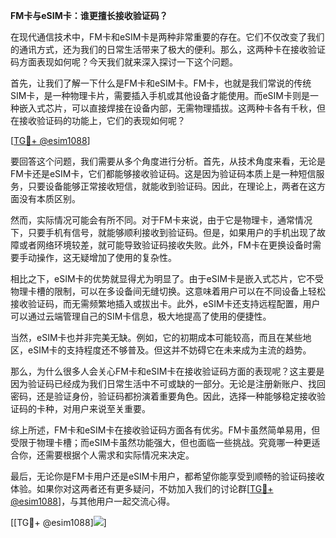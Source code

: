 **FM卡与eSIM卡：谁更擅长接收验证码？**

在现代通信技术中，FM卡和eSIM卡是两种非常重要的存在。它们不仅改变了我们的通讯方式，还为我们的日常生活带来了极大的便利。那么，这两种卡在接收验证码方面表现如何呢？今天我们就来深入探讨一下这个问题。

首先，让我们了解一下什么是FM卡和eSIM卡。FM卡，也就是我们常说的传统SIM卡，是一种物理卡片，需要插入手机或其他设备才能使用。而eSIM卡则是一种嵌入式芯片，可以直接焊接在设备内部，无需物理插拔。这两种卡各有千秋，但在接收验证码的功能上，它们的表现如何呢？

[[TG💪+ @esim1088](https://t.me/s/esim1088)]

要回答这个问题，我们需要从多个角度进行分析。首先，从技术角度来看，无论是FM卡还是eSIM卡，它们都能够接收验证码。这是因为验证码本质上是一种短信服务，只要设备能够正常接收短信，就能收到验证码。因此，在理论上，两者在这方面没有本质区别。

然而，实际情况可能会有所不同。对于FM卡来说，由于它是物理卡，通常情况下，只要手机有信号，就能够顺利接收到验证码。但是，如果用户的手机出现了故障或者网络环境较差，就可能导致验证码接收失败。此外，FM卡在更换设备时需要手动操作，这无疑增加了使用的复杂性。

相比之下，eSIM卡的优势就显得尤为明显了。由于eSIM卡是嵌入式芯片，它不受物理卡槽的限制，可以在多设备间无缝切换。这意味着用户可以在不同设备上轻松接收验证码，而无需频繁地插入或拔出卡。此外，eSIM卡还支持远程配置，用户可以通过云端管理自己的SIM卡信息，极大地提高了使用的便捷性。

当然，eSIM卡也并非完美无缺。例如，它的初期成本可能较高，而且在某些地区，eSIM卡的支持程度还不够普及。但这并不妨碍它在未来成为主流的趋势。

那么，为什么很多人会关心FM卡和eSIM卡在接收验证码方面的表现呢？这主要是因为验证码已经成为我们日常生活中不可或缺的一部分。无论是注册新账户、找回密码，还是验证身份，验证码都扮演着重要角色。因此，选择一种能够稳定接收验证码的卡种，对用户来说至关重要。

综上所述，FM卡和eSIM卡在接收验证码方面各有优劣。FM卡虽然简单易用，但受限于物理卡槽；而eSIM卡虽然功能强大，但也面临一些挑战。究竟哪一种更适合你，还需要根据个人需求和实际情况来决定。

最后，无论你是FM卡用户还是eSIM卡用户，都希望你能享受到顺畅的验证码接收体验。如果你对这两者还有更多疑问，不妨加入我们的讨论群[[TG💪+ @esim1088](https://t.me/s/esim1088)]，与其他用户一起交流心得。

[[TG💪+ @esim1088]![](https://i.postimg.cc/4NQfJmqS/Snipaste-2025-05-13-00-14-12.png)]